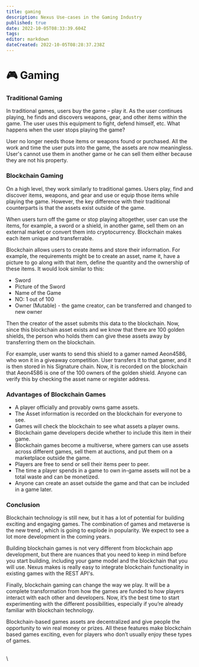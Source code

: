 ```yaml
---
title: gaming
description: Nexus Use-cases in the Gaming Industry
published: true
date: 2022-10-05T08:33:39.604Z
tags: 
editor: markdown
dateCreated: 2022-10-05T08:28:37.238Z
---
```


# 🎮 Gaming

### Traditional Gaming <a href="#why-does-gaming-need-blockchain" id="why-does-gaming-need-blockchain"></a>

In traditional games, users buy the game – play it. As the user continues playing, he finds and discovers weapons, gear, and other items within the game. The user uses this equipment to fight, defend himself, etc. What happens when the user stops playing the game?

User no longer needs those items or weapons found or purchased. All the work and time the user puts into the game, the assets are now meaningless. User's cannot use them in another game or  he can sell them either because they are not his property.

### Blockchain Gaming

On a high level, they work similarly to traditional games. Users play, find and discover items, weapons, and gear and use or equip those items while playing the game. However, the key difference with their traditional counterparts is that the assets exist outside of the game.

When users turn off the game or stop playing altogether, user can use the items, for example, a sword or a shield, in another game, sell them on an external market or convert them into cryptocurrency. Blockchain makes each item unique and transferrable.

Blockchain allows users to create items and store their information. For example, the requirements might be to create an asset, name it, have a picture to go along with that item, define the quantity and the ownership of these items. It would look similar to this:

* Sword
* Picture of the Sword
* Name of the Game
* NO: 1 out of 100
* Owner (Mutable) - the game creator, can be transferred and changed to new owner

Then the creator of the asset submits this data to the blockchain.  Now, since this blockchain asset exists and we know that there are 100 golden shields, the person who holds them can give these assets away by transferring them on the blockchain.

For example, user wants to send this shield to a gamer named Aeon4586, who won it in a giveaway competition. User transfers it to that gamer, and it is then stored in his Signature chain. Now, it is recorded on the blockchain that Aeon4586 is one of the 100 owners of the golden shield. Anyone can verify this by checking the asset name or register address.

### Advantages of Blockchain Games

* A player officially and provably owns game assets.
* The Asset information is recorded on the blockchain for everyone to see.
* Games will check the blockchain to see what assets a player owns.
* Blockchain game developers decide whether to include this item in their game.
* Blockchain games become a multiverse, where gamers can use assets across different games, sell them at auctions, and put them on a marketplace outside the game.
* Players are free to send or sell their items peer to peer.
* The time a player spends in a game to own in-game assets will not be a total waste and can be monetized.
* Anyone can create an asset outside the game and that can be included in a game later.

### Conclusion

Blockchain technology is still new, but it has a lot of potential for building exciting and engaging games. The combination of games and metaverse is the new trend , which is going to explode in popularity. We expect to see a lot more development in the coming years.

Building blockchain games is not very different from blockchain app development, but there are nuances that you need to keep in mind before you start building, including your game model and the blockchain that you will use. Nexus makes is really easy to integrate blockchain functionality in existing games with the REST API's.

Finally, blockchain gaming can change the way we play. It will be a complete transformation from how the games are funded to how players interact with each other and developers. Now, it’s the best time to start experimenting with the different possibilities, especially if you’re already familiar with blockchain technology.

Blockchain-based games assets are decentralized and give people the opportunity to win real money or prizes. All these features make blockchain based games exciting, even for players who don’t usually enjoy these types of games.

\
\
